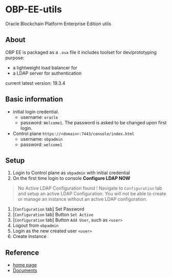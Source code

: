 # OBP-EE-utils
Oracle Blockchain Platform Enterprise Edition utils

## About
OBP EE is packaged as a `.ova` file
it includes toolset for dev/prototyping purpose:
- a lightweight load balancer for 
- a LDAP server for authentication

current latest version: 19.3.4
## Basic information
- initial login credential. 
  - username: `oracle`
  - password: `Welcome1`. The password is asked to be changed upon first login. 
- Control plane `https://<domain>:7443/console/index.html`
  - username: `obpadmin`
  - password: `welcome1`

## Setup
1. Login to Control plane as `obpadmin` with initial credential
1. On the first time login to console
  **Configure LDAP NOW**

  > No Active LDAP Configuration found ! Navigate to `Configuration` tab and setup an active LDAP Configuration.
  You will not be able to create or manage an instance without an active LDAP configuration.
1. [`Configuration` tab] Set Password
1. [`Configuration` tab] Button `Set Active`
1. [`Configuration` tab] Button `Add User`, such as `<user>`
1. Logout from `obpadmin`
1. Login as the new created user `<user>`
1. Create Instance


## Reference
- [home page](https://www.oracle.com/blockchain/blockchain-platform-enterprise-edition)
- [Documents](https://docs.oracle.com/en/database/other-databases/blockchain-enterprise/19.3/administer/service-administrators-roadmap-oracle-blockchain-platform.html)
